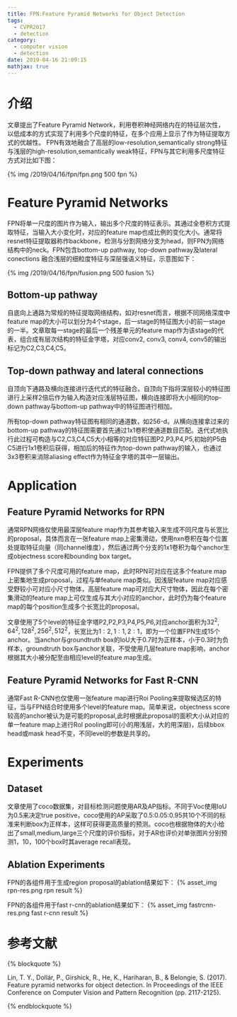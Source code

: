 ```yaml
---
title: FPN:Feature Pyramid Networks for Object Detection
tags:
  - CVPR2017
  - detection
category:
  - computer vision
  - detection
date: 2019-04-16 21:09:15
mathjax: true
---
```


# 介绍
文章提出了Feature Pyramid Network，利用卷积神经网络内在的特征层次性，以低成本的方式实现了利用多个尺度的特征，在多个应用上显示了作为特征提取方式的优越性。
FPN有效地融合了高层的low-resolution,semantically strong特征与浅层的high-resolution,semantically weak特征，FPN与其它利用多尺度特征方式对比如下图：

{% img /2019/04/16/fpn/fpn.png 500 fpn %}

# Feature Pyramid Networks
FPN将单一尺度的图片作为输入，输出多个尺度的特征表示。其通过全卷积方式提取特征，当输入大小变化时，对应的feature map也成比例的变化大小。通常将resnet特征提取器称作backbone，检测与分割网络分支为head，则FPN为网络结构中的neck。FPN包含bottom-up pathway, top-down pathway及lateral conections 融合浅层的细粒度特征与深层强语义特征，示意图如下：

{% img /2019/04/16/fpn/fusion.png 500 fusion %}

## Bottom-up pathway
自底向上通路为常规的特征提取网络结构，如对resnet而言，根据不同网络深度中feature map的大小可以划分为4个stage，后一stage的特征图大小的前一stage的一半。文章取每一stage的最后一个残差单元的feature map作为该stage的代表，组合成有层次结构的特征金字塔，对应conv2, conv3, conv4, conv5的输出标记为C2,C3,C4,C5。

## Top-down pathway and lateral connections
自顶向下通路及横向连接进行迭代式的特征融合。自顶向下指将深层较小的特征图进行上采样2倍后作为输入构造对应浅层特征图，横向连接即将大小相同的top-down pathway与bottom-up pathway中的特征图进行相加。

所有top-down pathway特征图有相同的通道数，如256-d。从横向连接拿过来的bottom-up pathway的特征图需要首先通过1x1卷积使通道数目匹配。迭代式地执行此过程可构造与C2,C3,C4,C5大小相等的对应特征图P2,P3,P4,P5,初始的P5由C5进行1x1卷积后获得，相加后的特征作为top-down pathway的输入，也通过3x3卷积来消除aliasing effect作为特征金字塔的其中一层输出。

# Application

## Feature Pyramid Networks for RPN
通常RPN网络仅使用最深层feature map作为其参考输入来生成不同尺度与长宽比的proposal，具体而言在一张feature map上密集滑动，使用nxn卷积在每个位置处提取特征向量（同channel维度），然后通过两个分支的1x1卷积为每个anchor生成objectness score和bounding box target。

FPN提供了多个尺度可用的feature map，此时RPN可对应在这多个feature map上密集地生成proposal，过程与单feature map类似。因浅层feature map对应感受野较小可对应小尺寸物体，高层feature map可对应大尺寸物体，因此在每个密集滑动的feature map上可仅生成与其大小对应的anchor，此时仍为每个feature map的每个position生成多个长宽比的proposal。

文章使用了5个level的特征金字塔P2,P2,P3,P4,P5,P6,对应anchor面积为$32^2,64^2,128^2,256^2,512^2$，长宽比为$1:2,1:1,2:1$，即为一个位置FPN生成15个anchor。当anchor与groundtruth box的IoU大于0.7时为正样本，小于0.3时为负样本，groundtruth box与anchor关联，不受使用几层feature map影响，anchor根据其大小被分配至由相应level的feature map生成。

## Feature Pyramid Networks for Fast R-CNN
通常Fast R-CNN也仅使用一张feature map进行Roi Pooling来提取候选区的特征，当与FPN结合时使用多个level的feature map。简单来说，objectness score较高的anchor被认为是可能的proposal,此时根据此proposal的面积大小从对应的单一feature map上进行RoI pooling即可(小的用浅层，大的用深层)，后续bbox head或mask head不变，不同level的参数是共享的。

# Experiments

## Dataset
文章使用了coco数据集，对目标检测问题使用AR及AP指标。不同于Voc使用IoU为0.5来决定true positive，coco使用的AP采取了0.5:0.05:0.95共10个不同的标准来判断box为正样本，这样可获得更高质量的预测。coco也根据物体的大小给出了small,medium,large三个尺度的评价指标，对于AR也评价对单张图片分别预测1，10，100个box时其average recall表现。

## Ablation Experiments
FPN的各组件用于生成region proposal的ablation结果如下：
{% asset_img rpn-res.png rpn result %}

FPN的各组件用于fast r-cnn的ablation结果如下：
{% asset_img fastrcnn-res.png fast r-cnn result %}

# 参考文献
{% blockquote %}

Lin, T. Y., Dollár, P., Girshick, R., He, K., Hariharan, B., & Belongie, S. (2017). Feature pyramid networks for object detection. In Proceedings of the IEEE Conference on Computer Vision and Pattern Recognition (pp. 2117-2125).

{% endblockquote %}
